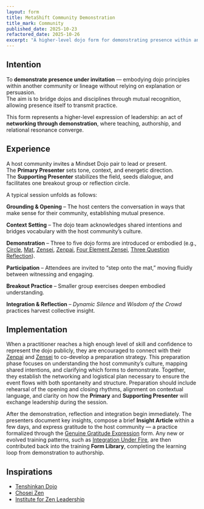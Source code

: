```yaml
---
layout: form
title: MetaShift Community Demonstration
title_mark: Community
published_date: 2025-10-23
refactored_date: 2025-10-26
excerpt: "A higher-level dojo form for demonstrating presence within another community — embodying Mindset Dojo principles through participation and shared practice."
---
```


## Intention

To **demonstrate presence under invitation** — embodying dojo principles within another community or lineage without relying on explanation or persuasion.  
The aim is to bridge dojos and disciplines through mutual recognition, allowing presence itself to transmit practice.

This form represents a higher-level expression of leadership: an act of **networking through demonstration**, where teaching, authorship, and relational resonance converge.

## Experience

A host community invites a Mindset Dojo pair to lead or present.  
The **Primary Presenter** sets tone, context, and energetic direction.  
The **Supporting Presenter** stabilizes the field, seeds dialogue, and facilitates one breakout group or reflection circle.

A typical session unfolds as follows:

**Grounding & Opening** – The host centers the conversation in ways that make sense for their community, establishing mutual presence.  

**Context Setting** – The dojo team acknowledges shared intentions and bridges vocabulary with the host community’s culture.  

**Demonstration** – Three to five dojo forms are introduced or embodied (e.g., [Circle](../circle/), [Mat](../mat/), [Zensei](../zensei/), [Zenpai](../zenpai/), [Four Element Zensei](../four-element-zensei/), [Three Question Reflection](../three-question-reflection/)).  

**Participation** – Attendees are invited to “step onto the mat,” moving fluidly between witnessing and engaging.  

**Breakout Practice** – Smaller group exercises deepen embodied understanding.  

**Integration & Reflection** – *Dynamic Silence* and *Wisdom of the Crowd* practices harvest collective insight.

## Implementation

When a practitioner reaches a high enough level of skill and confidence to represent the dojo publicly, they are encouraged to connect with their [Zenpai](../zenpai/) and [Zensei](../zensei/) to co-develop a preparation strategy. This preparation phase focuses on understanding the host community’s culture, mapping shared intentions, and clarifying which forms to demonstrate. Together, they establish the networking and logistical plan necessary to ensure the event flows with both spontaneity and structure. Preparation should include rehearsal of the opening and closing rhythms, alignment on contextual language, and clarity on how the **Primary** and **Supporting Presenter** will exchange leadership during the session.

After the demonstration, reflection and integration begin immediately. The presenters document key insights, compose a brief **Insight Article** within a few days, and express gratitude to the host community — a practice formalized through the [Genuine Gratitude Expression](../genuine-gratitude-expression/) form. Any new or evolved training patterns, such as [Integration Under Fire](../integration-under-fire/), are then contributed back into the training **Form Library**, completing the learning loop from demonstration to authorship.

## Inspirations

- [Tenshinkan Dojo](https://japaneseculturecenter.com/classes/aikido)  
- [Chosei Zen](https://www.choseizen.org/)  
- [Institute for Zen Leadership](https://zenleader.global)
